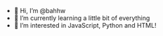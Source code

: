 - 👋 Hi, I’m @bahhw
- 🌱 I’m currently learning a little bit of everything
- 👀 I’m interested in JavaScript, Python and HTML!


<!---
bahhw/bahhw is a ✨ special ✨ repository because its `README.md` (this file) appears on your GitHub profile.
You can click the Preview link to take a look at your changes.
--->
